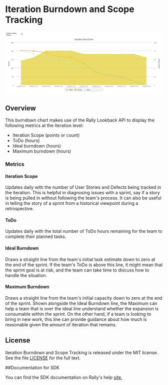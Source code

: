 Iteration Burndown and Scope Tracking
=========================

<img src="./example.png" alt="Burndown Example" width="750">

## Overview

This burndown chart makes use of the Rally Lookback API to display the following metrics at the iteration level:
 * Iteration Scope (points or count)
 * ToDo (hours)
 * Ideal burndown (hours)
 * Maximum burndown (hours)
 
### Metrics

#### Iteration Scope

Updates daily with the number of User Stories and Defects being tracked in the iteration.
This is helpful in diagnosing issues with a sprint, say if a story is being pulled in
without following the team's process. It can also be useful in telling the story of
a sprint from a historical viewpoint during a retrospective.

#### ToDo

Updates daily with the total number of ToDo hours remaining for the team to complete
their planned tasks.

#### Ideal Burndown

Draws a straight line from the team's initial task estimate down to zero at the end of
the sprint. If the team's ToDo is above this line, it might mean that the sprint goal 
is at risk, and the team can take time to discuss how to handle the situation.

#### Maximum Burndown

Draws a straight line from the team's initial capacity down to zero at the end of the
sprint. Shown alongside the Ideal Burndown line, the Maximum can help a team that is 
over the ideal line understand whether the expansion is consumable within the sprint.
On the other hand, if a team is looking to bring in new work, this line can provide
guidance about how much is reasonable given the amount of iteration that remains. 

## License

Iteration Burndown and Scope Tracking is released under the MIT license.  See the file [LICENSE](./LICENSE) for the full text.

##Documentation for SDK

You can find the SDK documentation on Rally's help [site.](https://help.rallydev.com/apps/2.1/doc/)
